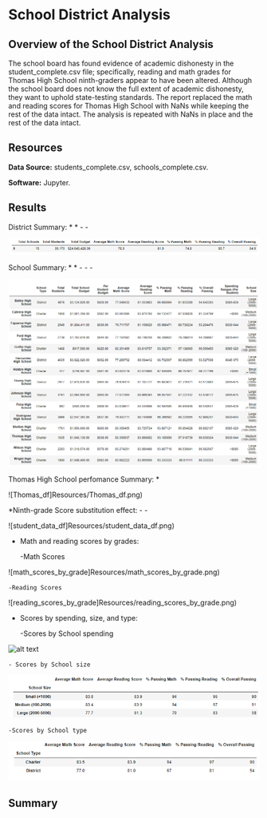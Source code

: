 # School District Analysis


## Overview of the School District Analysis

The school board has found evidence of academic dishonesty in the student_complete.csv file; specifically, reading and math grades for Thomas High School ninth-graders appear to have been altered. Although the school board does not know the full extent of academic dishonesty, they want to uphold state-testing standards. The report replaced the math and reading scores for Thomas High School with NaNs while keeping the rest of the data intact. The analysis is repeated with NaNs in place and the rest of the data intact.

## Resources

**Data Source:** students_complete.csv, schools_complete.csv.

**Software:** Jupyter.

## Results

District Summary:
* 
* 
	-
	- 

![district_summary_df](Resources/district_summary_df.png)


School Summary:
* 
* 
	-
	- 
	-

![per_school_summary_df](Resources/per_school_summary_df.png)


Thomas High School perfomance Summary:
* 

![Thomas_df]Resources/Thomas_df.png)

*Ninth-grade Score substitution effect: 
	-
	- 

![student_data_df]Resources/student_data_df.png)

* Math and reading scores by grades:

	-Math Scores

![math_scores_by_grade]Resources/math_scores_by_grade.png)

	-Reading Scores

![reading_scores_by_grade]Resources/reading_scores_by_grade.png)

* Scores by spending, size, and type:

	-Scores by School spending

![alt text](http://url/to/img.png)

	- Scores by School size
![school_size_summary_df](Resources/school_size_summary_df.png)

	-Scores by School type

![school_type_summary_df](Resources/school_type_summary_df.png)


## Summary

